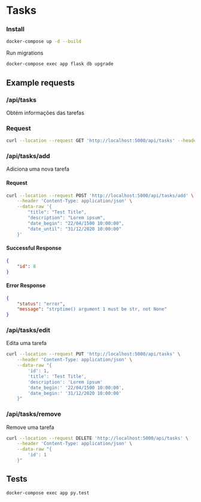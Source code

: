 # Tasks

### Install

```bash
docker-compose up -d --build
```

Run migrations
```bash
docker-compose exec app flask db upgrade  
```

## Example requests

### /api/tasks

Obtém informações das tarefas

### Request
```bash
curl --location --request GET 'http://localhost:5000/api/tasks' --header 'Content-Type: application/json'
```

### /api/tasks/add

Adiciona uma nova tarefa

#### Request
```bash
curl --location --request POST 'http://localhost:5000/api/tasks/add' \
	--header 'Content-Type: application/json' \
	--data-raw '{
		"title": "Test Title",
		"description": "Lorem ipsum",
		"date_begin": "22/04/1500 10:00:00",
		"date_until": "31/12/2020 10:00:00"
	}'
```

#### Successful Response
```json
{
	"id": 8
}
```

#### Error Response
```json
{
	"status": "error", 
	"message": "strptime() argument 1 must be str, not None"
}
```

### /api/tasks/edit

Edita uma tarefa

```bash
curl --location --request PUT 'http://localhost:5000/api/tasks' \
	--header 'Content-Type: application/json' \
	--data-raw "{
		'id': 1,
		'title': 'Test Title',
		'description': 'Lorem ipsum'
		'date_begin:' '22/04/1500 10:00:00',
		'date_begin:' '31/12/2020 10:00:00'
	}"
```

### /api/tasks/remove

Remove uma tarefa

```bash
curl --location --request DELETE 'http://localhost:5000/api/tasks' \
	--header 'Content-Type: application/json' \
	--data-raw "{
		'id': 1
	}"
```

## Tests

```bash
docker-compose exec app py.test
```
